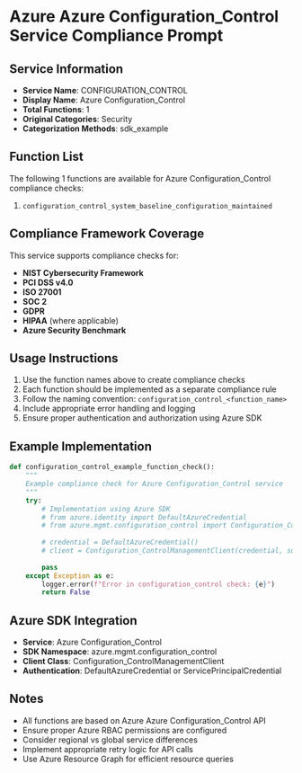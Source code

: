 # Azure Azure Configuration_Control Service Compliance Prompt

## Service Information
- **Service Name**: CONFIGURATION_CONTROL
- **Display Name**: Azure Configuration_Control
- **Total Functions**: 1
- **Original Categories**: Security
- **Categorization Methods**: sdk_example

## Function List
The following 1 functions are available for Azure Configuration_Control compliance checks:

1. `configuration_control_system_baseline_configuration_maintained`


## Compliance Framework Coverage
This service supports compliance checks for:
- **NIST Cybersecurity Framework**
- **PCI DSS v4.0**
- **ISO 27001**
- **SOC 2**
- **GDPR**
- **HIPAA** (where applicable)
- **Azure Security Benchmark**

## Usage Instructions
1. Use the function names above to create compliance checks
2. Each function should be implemented as a separate compliance rule
3. Follow the naming convention: `configuration_control_<function_name>`
4. Include appropriate error handling and logging
5. Ensure proper authentication and authorization using Azure SDK

## Example Implementation
```python
def configuration_control_example_function_check():
    """
    Example compliance check for Azure Configuration_Control service
    """
    try:
        # Implementation using Azure SDK
        # from azure.identity import DefaultAzureCredential
        # from azure.mgmt.configuration_control import Configuration_ControlManagementClient
        
        # credential = DefaultAzureCredential()
        # client = Configuration_ControlManagementClient(credential, subscription_id)
        
        pass
    except Exception as e:
        logger.error(f"Error in configuration_control check: {e}")
        return False
```

## Azure SDK Integration
- **Service**: Azure Configuration_Control
- **SDK Namespace**: azure.mgmt.configuration_control
- **Client Class**: Configuration_ControlManagementClient
- **Authentication**: DefaultAzureCredential or ServicePrincipalCredential

## Notes
- All functions are based on Azure Azure Configuration_Control API
- Ensure proper Azure RBAC permissions are configured
- Consider regional vs global service differences
- Implement appropriate retry logic for API calls
- Use Azure Resource Graph for efficient resource queries
